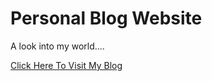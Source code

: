 # Personal Blog Website

A look into my world....

[Click Here To Visit My Blog](https://lambent-nasturtium-386912.netlify.app/)
